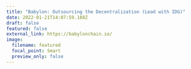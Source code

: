 ```yaml
---
title: "Babylon: Outsourcing the Decentralization (Lead with IDG)"
date: 2022-01-21T14:07:59.188Z
draft: false
featured: false
external_link: https://babylonchain.io/
image:
  filename: featured
  focal_point: Smart
  preview_only: false
---
```

